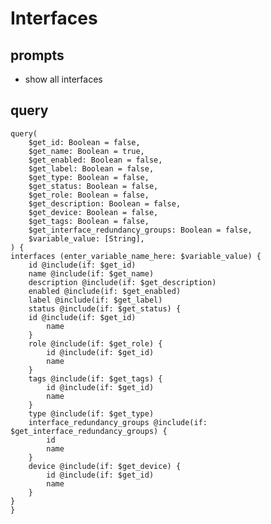 # Interfaces
## prompts
  - show all interfaces
## query
    query(
        $get_id: Boolean = false,
        $get_name: Boolean = true,
        $get_enabled: Boolean = false,
        $get_label: Boolean = false,
        $get_type: Boolean = false,
        $get_status: Boolean = false,
        $get_role: Boolean = false,
        $get_description: Boolean = false,
        $get_device: Boolean = false,
        $get_tags: Boolean = false,
        $get_interface_redundancy_groups: Boolean = false,
        $variable_value: [String],
    ) {
    interfaces (enter_variable_name_here: $variable_value) {
        id @include(if: $get_id)
        name @include(if: $get_name)
        description @include(if: $get_description)
        enabled @include(if: $get_enabled)
        label @include(if: $get_label)
        status @include(if: $get_status) {
        id @include(if: $get_id)
            name
        }
        role @include(if: $get_role) {
            id @include(if: $get_id)
            name
        }
        tags @include(if: $get_tags) {
            id @include(if: $get_id)
            name
        }
        type @include(if: $get_type)
        interface_redundancy_groups @include(if: $get_interface_redundancy_groups) {
            id
            name
        }
        device @include(if: $get_device) {
            id @include(if: $get_id)
            name
        }
    }
    }